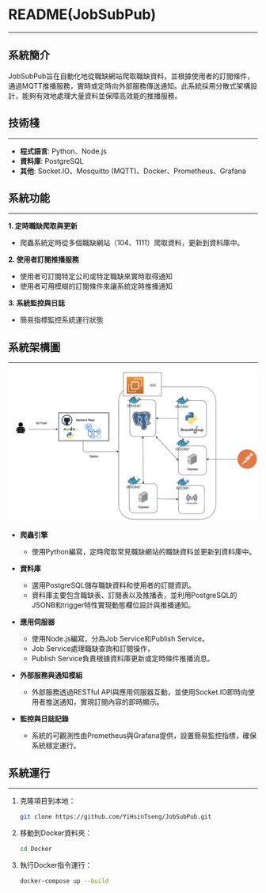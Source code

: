 # README(JobSubPub)

---

## 系統簡介

JobSubPub旨在自動化地從職缺網站爬取職缺資料，並根據使用者的訂閱條件，通過MQTT推播服務，實時或定時向外部服務傳送通知。此系統採用分散式架構設計，能夠有效地處理大量資料並保障高效能的推播服務。


## **技術棧**

---

- **程式語言**: Python、Node.js
- **資料庫**: PostgreSQL
- **其他**: Socket.IO、Mosquitto (MQTT)、Docker、Prometheus、Grafana

## **系統功能**

---

**1. 定時職缺爬取與更新**
- 爬蟲系統定時從多個職缺網站（104、1111）爬取資料，更新到資料庫中。
  
**2. 使用者訂閱推播服務**
- 使用者可訂閱特定公司或特定職缺來實時取得通知
- 使用者可用模糊的訂閱條件來讓系統定時推播通知

**3. 系統監控與日誌**
- 簡易指標監控系統運行狀態


## **系統架構圖**

---

![deploy-diagram](img/deploy-diagram.png)
- **爬蟲引擎**  
  - 使用Python編寫，定時爬取常見職缺網站的職缺資料並更新到資料庫中。
  
- **資料庫**  
  - 選用PostgreSQL儲存職缺資料和使用者的訂閱資訊。
  - 資料庫主要包含職缺表、訂閱表以及推播表，並利用PostgreSQL的JSONB和trigger特性實現動態欄位設計與推播通知。

- **應用伺服器**  
  - 使用Node.js編寫，分為Job Service和Publish Service。
  - Job Service處理職缺查詢和訂閱操作，
  - Publish Service負責根據資料庫更新或定時條件推播消息。

- **外部服務與通知模組**  
  - 外部服務透過RESTful API與應用伺服器互動，並使用Socket.IO即時向使用者推送通知，實現訂閱內容的即時顯示。

- **監控與日誌記錄**  
  - 系統的可觀測性由Prometheus與Grafana提供，設置簡易監控指標，確保系統穩定運行。

## **系統運行**

---

1. 克隆項目到本地：

    ```bash
    git clone https://github.com/YiHsinTseng/JobSubPub.git
    ```

2. 移動到Docker資料夾：

    ```bash
    cd Docker
    ```

3. 執行Docker指令運行：

    ```bash
    docker-compose up --build
    ```

